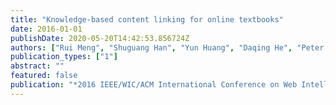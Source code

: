 ```yaml
---
title: "Knowledge-based content linking for online textbooks"
date: 2016-01-01
publishDate: 2020-05-20T14:42:53.856724Z
authors: ["Rui Meng", "Shuguang Han", "Yun Huang", "Daqing He", "Peter Brusilovsky"]
publication_types: ["1"]
abstract: ""
featured: false
publication: "*2016 IEEE/WIC/ACM International Conference on Web Intelligence (WI)*"
---
```


